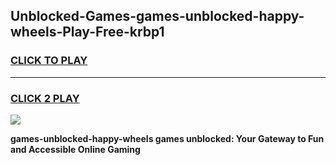 
## Unblocked-Games-games-unblocked-happy-wheels-Play-Free-krbp1
<h3>
<a href="https://premium76.site?title=games-unblocked-happy-wheels&ref=18A">CLICK TO PLAY</a></h3>
<hr>

<h3>
<a href="https://premium76.site?title=games-unblocked-happy-wheels&ref=18A">CLICK 2 PLAY</a>
  
</h3>

<a href="https://premium76.site?title=games-unblocked-happy-wheels&ref=18A"><img src="https://clearcache.store/games.png"></a>


**games-unblocked-happy-wheels games unblocked: Your Gateway to Fun and Accessible Online Gaming**
